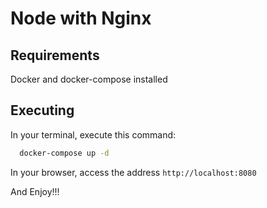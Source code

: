 # Node with Nginx

## Requirements
Docker and docker-compose installed

## Executing
In your terminal, execute this command:

```bash
  docker-compose up -d
```

In your browser, access the address `http://localhost:8080`

And Enjoy!!!